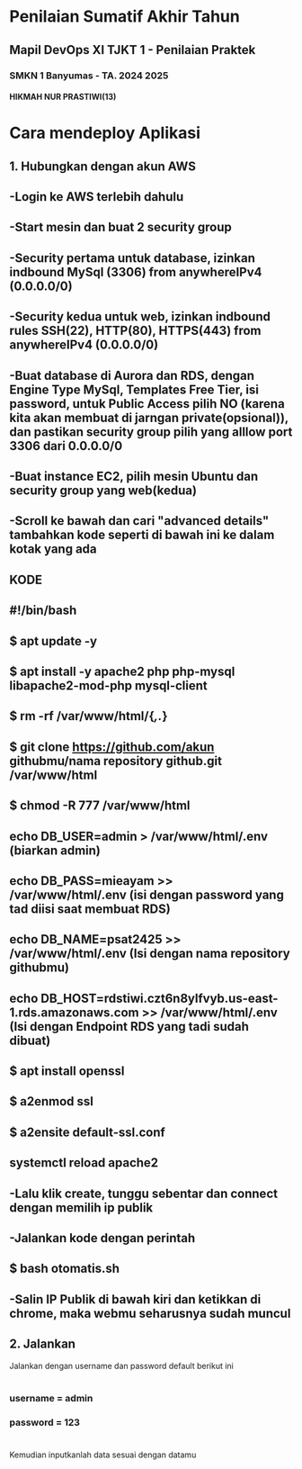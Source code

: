 # Penilaian Sumatif Akhir Tahun
## Mapil DevOps XI TJKT 1 - Penilaian Praktek
### SMKN 1 Banyumas - TA. 2024 2025
#### HIKMAH NUR PRASTIWI(13)

#
# Cara mendeploy Aplikasi

## 1. Hubungkan dengan akun AWS
## -Login ke AWS terlebih dahulu
## -Start mesin dan buat 2 security group
## -Security pertama untuk database, izinkan indbound MySql (3306) from anywhereIPv4 (0.0.0.0/0)
## -Security kedua untuk web, izinkan indbound rules SSH(22), HTTP(80), HTTPS(443) from anywhereIPv4 (0.0.0.0/0)
## -Buat database di Aurora dan RDS, dengan Engine Type MySql, Templates Free Tier, isi password, untuk Public Access pilih NO (karena kita akan membuat di jarngan private(opsional)), dan pastikan security group pilih yang alllow port 3306 dari 0.0.0.0/0
## -Buat instance EC2, pilih mesin Ubuntu dan security group yang web(kedua)
## -Scroll ke bawah dan cari "advanced details"  tambahkan kode seperti di bawah ini ke dalam kotak yang ada

## KODE

## #!/bin/bash
## $ apt update -y
## $ apt install -y apache2 php php-mysql libapache2-mod-php mysql-client
## $ rm -rf /var/www/html/{*,.*}
## $ git clone https://github.com/akun githubmu/nama repository github.git /var/www/html
## $ chmod -R 777 /var/www/html
## echo DB_USER=admin > /var/www/html/.env (biarkan admin)
## echo DB_PASS=mieayam  >> /var/www/html/.env (isi dengan password yang tad diisi saat membuat RDS)
## echo DB_NAME=psat2425  >> /var/www/html/.env (Isi dengan nama repository githubmu)
## echo DB_HOST=rdstiwi.czt6n8ylfvyb.us-east-1.rds.amazonaws.com >> /var/www/html/.env (Isi dengan Endpoint RDS yang tadi sudah dibuat)
## $ apt install openssl
## $ a2enmod ssl
## $ a2ensite default-ssl.conf
## systemctl reload apache2

## -Lalu klik create, tunggu sebentar dan connect dengan memilih ip publik
## -Jalankan kode dengan perintah
## $ bash otomatis.sh
## -Salin IP Publik di bawah kiri dan ketikkan di chrome, maka webmu seharusnya sudah muncul


## 2. Jalankan 
Jalankan dengan username dan password default berikut ini
#
### username = admin
### password = 123
#

Kemudian inputkanlah data sesuai dengan datamu




